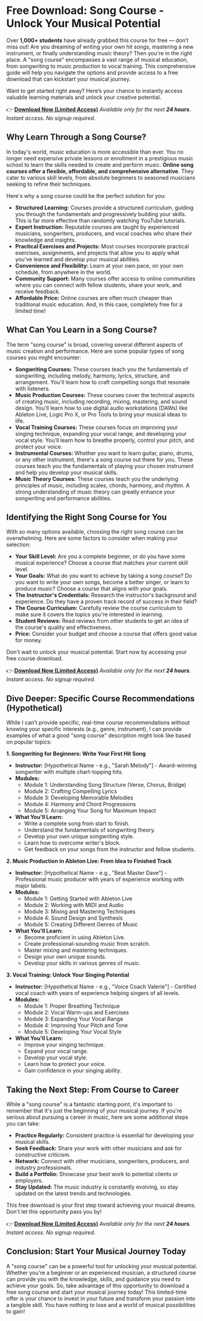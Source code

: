 # Free Download: Song Course - Unlock Your Musical Potential

Over **1,000+ students** have already grabbed this course for free — don’t miss out! Are you dreaming of writing your own hit songs, mastering a new instrument, or finally understanding music theory? Then you're in the right place. A "song course" encompasses a vast range of musical education, from songwriting to music production to vocal training. This comprehensive guide will help you navigate the options and provide access to a free download that can kickstart your musical journey.

Want to get started right away? Here’s your chance to instantly access valuable learning materials and unlock your creative potential.

👉 [**Download Now (Limited Access)**](https://udemywork.com/song-course)
_Available only for the next **24 hours**. Instant access. No signup required._

## Why Learn Through a Song Course?

In today's world, music education is more accessible than ever. You no longer need expensive private lessons or enrollment in a prestigious music school to learn the skills needed to create and perform music. **Online song courses offer a flexible, affordable, and comprehensive alternative**. They cater to various skill levels, from absolute beginners to seasoned musicians seeking to refine their techniques.

Here's why a song course could be the perfect solution for you:

*   **Structured Learning:** Courses provide a structured curriculum, guiding you through the fundamentals and progressively building your skills. This is far more effective than randomly watching YouTube tutorials.
*   **Expert Instruction:** Reputable courses are taught by experienced musicians, songwriters, producers, and vocal coaches who share their knowledge and insights.
*   **Practical Exercises and Projects:** Most courses incorporate practical exercises, assignments, and projects that allow you to apply what you've learned and develop your musical abilities.
*   **Convenience and Flexibility:** Learn at your own pace, on your own schedule, from anywhere in the world.
*   **Community Support:** Many courses offer access to online communities where you can connect with fellow students, share your work, and receive feedback.
*   **Affordable Price:** Online courses are often much cheaper than traditional music education. And, in this case, completely free for a limited time!

## What Can You Learn in a Song Course?

The term "song course" is broad, covering several different aspects of music creation and performance. Here are some popular types of song courses you might encounter:

*   **Songwriting Courses:** These courses teach you the fundamentals of songwriting, including melody, harmony, lyrics, structure, and arrangement. You'll learn how to craft compelling songs that resonate with listeners.
*   **Music Production Courses:** These courses cover the technical aspects of creating music, including recording, mixing, mastering, and sound design. You'll learn how to use digital audio workstations (DAWs) like Ableton Live, Logic Pro X, or Pro Tools to bring your musical ideas to life.
*   **Vocal Training Courses:** These courses focus on improving your singing technique, expanding your vocal range, and developing your vocal style. You'll learn how to breathe properly, control your pitch, and protect your voice.
*   **Instrumental Courses:** Whether you want to learn guitar, piano, drums, or any other instrument, there's a song course out there for you. These courses teach you the fundamentals of playing your chosen instrument and help you develop your musical skills.
*   **Music Theory Courses:** These courses teach you the underlying principles of music, including scales, chords, harmony, and rhythm. A strong understanding of music theory can greatly enhance your songwriting and performance abilities.

## Identifying the Right Song Course for You

With so many options available, choosing the right song course can be overwhelming. Here are some factors to consider when making your selection:

*   **Your Skill Level:** Are you a complete beginner, or do you have some musical experience? Choose a course that matches your current skill level.
*   **Your Goals:** What do you want to achieve by taking a song course? Do you want to write your own songs, become a better singer, or learn to produce music? Choose a course that aligns with your goals.
*   **The Instructor's Credentials:** Research the instructor's background and experience. Do they have a proven track record of success in their field?
*   **The Course Curriculum:** Carefully review the course curriculum to make sure it covers the topics you're interested in learning.
*   **Student Reviews:** Read reviews from other students to get an idea of the course's quality and effectiveness.
*   **Price:** Consider your budget and choose a course that offers good value for money.

Don't wait to unlock your musical potential. Start now by accessing your free course download.

👉 [**Download Now (Limited Access)**](https://udemywork.com/song-course)
_Available only for the next **24 hours**. Instant access. No signup required._

## Dive Deeper: Specific Course Recommendations (Hypothetical)

While I can't provide specific, real-time course recommendations without knowing your specific interests (e.g., genre, instrument), I can provide examples of what a good "song course" description might look like based on popular topics:

**1. Songwriting for Beginners: Write Your First Hit Song**

*   **Instructor:** [Hypothetical Name - e.g., "Sarah Melody"] - Award-winning songwriter with multiple chart-topping hits.
*   **Modules:**
    *   Module 1: Understanding Song Structure (Verse, Chorus, Bridge)
    *   Module 2: Crafting Compelling Lyrics
    *   Module 3: Developing Memorable Melodies
    *   Module 4: Harmony and Chord Progressions
    *   Module 5: Arranging Your Song for Maximum Impact
*   **What You'll Learn:**
    *   Write a complete song from start to finish.
    *   Understand the fundamentals of songwriting theory.
    *   Develop your own unique songwriting style.
    *   Learn how to overcome writer's block.
    *   Get feedback on your songs from the instructor and fellow students.

**2. Music Production in Ableton Live: From Idea to Finished Track**

*   **Instructor:** [Hypothetical Name - e.g., "Beat Master Dave"] - Professional music producer with years of experience working with major labels.
*   **Modules:**
    *   Module 1: Getting Started with Ableton Live
    *   Module 2: Working with MIDI and Audio
    *   Module 3: Mixing and Mastering Techniques
    *   Module 4: Sound Design and Synthesis
    *   Module 5: Creating Different Genres of Music
*   **What You'll Learn:**
    *   Become proficient in using Ableton Live.
    *   Create professional-sounding music from scratch.
    *   Master mixing and mastering techniques.
    *   Design your own unique sounds.
    *   Develop your skills in various genres of music.

**3. Vocal Training: Unlock Your Singing Potential**

*   **Instructor:** [Hypothetical Name - e.g., "Voice Coach Valerie"] - Certified vocal coach with years of experience helping singers of all levels.
*   **Modules:**
    *   Module 1: Proper Breathing Technique
    *   Module 2: Vocal Warm-ups and Exercises
    *   Module 3: Expanding Your Vocal Range
    *   Module 4: Improving Your Pitch and Tone
    *   Module 5: Developing Your Vocal Style
*   **What You'll Learn:**
    *   Improve your singing technique.
    *   Expand your vocal range.
    *   Develop your vocal style.
    *   Learn how to protect your voice.
    *   Gain confidence in your singing ability.

## Taking the Next Step: From Course to Career

While a "song course" is a fantastic starting point, it's important to remember that it's just the beginning of your musical journey. If you're serious about pursuing a career in music, here are some additional steps you can take:

*   **Practice Regularly:** Consistent practice is essential for developing your musical skills.
*   **Seek Feedback:** Share your work with other musicians and ask for constructive criticism.
*   **Network:** Connect with other musicians, songwriters, producers, and industry professionals.
*   **Build a Portfolio:** Showcase your best work to potential clients or employers.
*   **Stay Updated:** The music industry is constantly evolving, so stay updated on the latest trends and technologies.

This free download is your first step toward achieving your musical dreams. Don't let this opportunity pass you by!

👉 [**Download Now (Limited Access)**](https://udemywork.com/song-course)
_Available only for the next **24 hours**. Instant access. No signup required._

## Conclusion: Start Your Musical Journey Today

A "song course" can be a powerful tool for unlocking your musical potential. Whether you're a beginner or an experienced musician, a structured course can provide you with the knowledge, skills, and guidance you need to achieve your goals. So, take advantage of this opportunity to download a free song course and start your musical journey today! This limited-time offer is your chance to invest in your future and transform your passion into a tangible skill. You have nothing to lose and a world of musical possibilities to gain!
